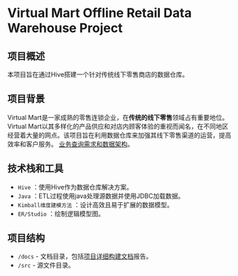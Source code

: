 # Virtual Mart Offline Retail Data Warehouse Project

## 项目概述
本项目旨在通过Hive搭建一个针对传统线下零售商店的数据仓库。

## 项目背景
Virtual Mart是一家成熟的零售连锁企业，在**传统的线下零售**领域占有重要地位。Virtual Mart以其多样化的产品供应和对店内顾客体验的重视而闻名，在不同地区经营着大量的网点。该项目旨在利用数据仓库来加强其线下零售渠道的运营，提高效率和客户服务。
[业务查询需求和数据架构](/docs/background.md)。


## 技术栈和工具
- `Hive` ：使用Hive作为数据仓库解决方案。
- `Java` ：ETL过程使用java处理源数据并使用JDBC加载数据。
- `Kimball维度建模方法` ：设计高效且易于扩展的数据模型。
- `ER/Studio` ：绘制逻辑模型图。


## 项目结构
- `/docs` - 文档目录，包括[项目详细构建文档](/docs/building.md)报告。
- `/src`  - 源文件目录。
